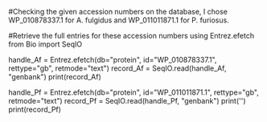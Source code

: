 #Checking the given accession numbers on the database, I chose WP_010878337.1 for A. fulgidus and WP_011011871.1 for P. furiosus.

#Retrieve the full entries for these accession numbers using Entrez.efetch
from Bio import SeqIO

handle_Af = Entrez.efetch(db="protein", id="WP_010878337.1", rettype="gb", retmode="text")
record_Af = SeqIO.read(handle_Af, "genbank")
print(record_Af)

handle_Pf = Entrez.efetch(db="protein", id="WP_011011871.1", rettype="gb", retmode="text")
record_Pf = SeqIO.read(handle_Pf, "genbank")
print('')
print(record_Pf)
